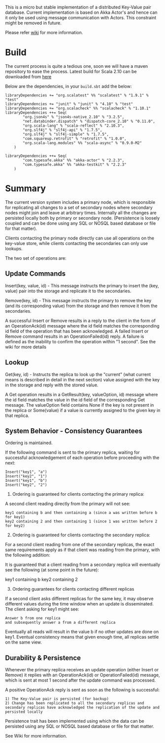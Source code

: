 This is a micro but stable implementation of a distributed Key-Value pair database. Current implementation is based on Akka Actor's and hence can it only be used using message communication with Actors. This constraint might be removed in future.

Please refer [wiki](https://github.com/purijatin/Distributed-Key-Value-DB/wiki/Overview) for more information.

Build
======
The current process is quite a tedious one, soon we will have a maven repository to ease the process.
Latest build for Scala 2.10 can be downloaded from [here](https://github.com/purijatin/Distributed-Key-Value-DB/blob/master/target/scala-2.10/kvstore_2.10-1.0.0.jar?raw=true)

Below are the dependencies, in your `build.sbt` add the below:
	
	libraryDependencies += "org.scalatest" %% "scalatest" % "1.9.1" % "test"
	libraryDependencies += "junit" % "junit" % "4.10" % "test"
	libraryDependencies += "org.scalacheck" %% "scalacheck" % "1.10.1"
	libraryDependencies ++= Seq(
    		"org.json4s" % "json4s-native_2.10" % "3.2.5",
    		"net.databinder.dispatch" % "dispatch-core_2.10" % "0.11.0",
    		"org.scala-lang" % "scala-reflect" % "2.10.3",
    		"org.slf4j" % "slf4j-api" % "1.7.5",
    		"org.slf4j" % "slf4j-simple" % "1.7.5",
    		"com.squareup.retrofit" % "retrofit" % "1.0.0",
    		"org.scala-lang.modules" %% "scala-async" % "0.9.0-M2"
     	)

	libraryDependencies ++= Seq(
    		"com.typesafe.akka" %% "akka-actor" % "2.2.3",
    		"com.typesafe.akka" %% "akka-testkit" % "2.2.3"
    	)




Summary
=======


The current version system includes a primary node, which is responsible for replicating all changes to a set of secondary nodes where secondary nodes might join and leave at arbitrary times. Internally all the changes are persisted locally both by primary or secondary node. (Persistence is loosely coupled and can be done using any SQL or NOSQL based database or file for that matter).

Clients contacting the primary node directly can use all operations on the key-value store, while clients contacting the secondaries can only use lookups.

The two set of operations are:

Update Commands
---------------
Insert(key, value, id) - This message instructs the primary to insert the (key, value) pair into the storage and replicate it to the secondaries.

Remove(key, id) - This message instructs the primary to remove the key (and its corresponding value) from the storage and then remove it from the secondaries.

A successful Insert or Remove results in a reply to the client in the form of an OperationAck(id) message where the id field matches the corresponding id field of the operation that has been acknowledged.
A failed Insert or Remove command results in an OperationFailed(id) reply. A failure is defined as the inability to confirm the operation within "1 second". See the wiki for more details

Lookup
-------
Get(key, id) - Instructs the replica to look up the "current" (what current means is described in detail in the next section) value assigned with the key in the storage and reply with the stored value.

A Get operation results in a GetResult(key, valueOption, id) message where the id field matches the value in the id field of the corresponding Get message. The valueOption field contains None if the key is not present in the replica or Some(value) if a value is currently assigned to the given key in that replica.

System Behavior - Consistency Guarantees
----------------------------------------
Ordering is maintained.

If the following command is sent to the primary replica, waiting for successful acknowledgement of each operation before proceeding with the next:

	Insert("key1", "a")
	Insert("key2", "1")
	Insert("key1", "b")
	Insert("key2", "2")

1) Ordering is guaranteed for clients contacting the primary replica:

A second client reading directly from the primary will not see:

	key1 containing b and then containing a (since a was written before b for key1)
	key2 containing 2 and then containing 1 (since 1 was written before 2 for key2)

2) Ordering is guaranteed for clients contacting the secondary replica:

For a second client reading from one of the secondary replicas, the exact same requirements apply as if that client was reading from the primary, with the following addition:

It is guaranteed that a client reading from a secondary replica will eventually see the following (at some point in the future):

key1 containing b
key2 containing 2

3) Ordering guarantees for clients contacting different replicas

If a second client asks different replicas for the same key, it may observe different values during the time window when an update is disseminated. The client asking for key1 might see:

	Answer b from one replica
	and subsequently answer a from a different replica

Eventually all reads will result in the value b if no other updates are done on key1. Eventual consistency means that given enough time, all replicas settle on the same view. 


Durability & Persistence
------------------------

Whenever the primary replica receives an update operation (either Insert or Remove) it replies with an OperationAck(id) or OperationFailed(id) message, which is sent at most 1 second after the update command was processed. 

A positive OperationAck reply is sent as soon as the following is successful:

	1) The Key-Value pair is persisted (for backup)
	2) Change has been replicated to all the secondary replicas and secondary replicas have acknowledged the replication of the update and persisted locally

Persistence trait has been implemented using which the data can be persisted using any SQL or NOSQL based database or file for that matter.

See Wiki for more information.
